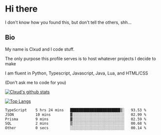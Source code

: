 

# Hi there
I don't know how you found this, but don't tell the others, shh...

## Bio
My name is Clxud and I code stuff.

The only purpose this profile serves is to host whatever projects I decide to make

I am fluent in Python, Typescript, Javascript, Java, Lua, and HTML/CSS



(Don't ask me to code for you)

[![Clxud's github stats](https://github-readme-stats.vercel.app/api?username=cloudwithax&count_private=true&theme=dark&show_icons=true)](https://github.com/anuraghazra/github-readme-stats) 

[![Top Langs](https://github-readme-stats.vercel.app/api/top-langs/?username=cloudwithax&theme=dark)](https://github.com/anuraghazra/github-readme-stats)

<!--START_SECTION:waka-->

```txt
TypeScript    5 hrs 24 mins   ███████████████████████▒░   93.53 %
JSON          10 mins         ▓░░░░░░░░░░░░░░░░░░░░░░░░   02.99 %
Prisma        9 mins          ▓░░░░░░░░░░░░░░░░░░░░░░░░   02.59 %
SQL           2 mins          ▒░░░░░░░░░░░░░░░░░░░░░░░░   00.68 %
Other         0 secs          ░░░░░░░░░░░░░░░░░░░░░░░░░   00.14 %
```

<!--END_SECTION:waka-->







